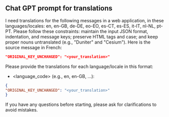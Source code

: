 ## Chat GPT prompt for translations

I need translations for the following messages in a web application, in these languages/locales: en, en-GB, de-DE, eo-EO, es-CT, es-ES, it-IT, nl-NL, pt-PT. Please follow these constraints: maintain the input JSON format, indentation, and message keys; preserve HTML tags and case; and keep proper nouns untranslated (e.g., "Duniter" and "Cesium"). Here is the source message in French:
```json
"ORIGINAL_KEY_UNCHANGED": "<your_translation>"
```

Please provide the translations for each language/locale in this format:

- <language_code> (e.g., en, en-GB, ...):
```json
{
"ORIGINAL_KEY_UNCHANGED": "<your_translation>"
}
```

If you have any questions before starting, please ask for clarifications to avoid mistakes.